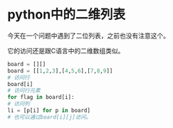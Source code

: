 # python中的二维列表

今天在一个问题中遇到了二位列表，之前也没有注意这个。

它的访问还是跟C语言中的二维数组类似。

```python
board = [][]
board = [[1,2,3],[4,5,6],[7,8,9]]
# 访问行
board[i]
# 访问行元素
for flag in board[i]:
# 访问列
li = [p[i] for p in board]
# 也可以通过board[i][j]访问。
```

